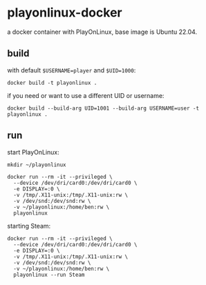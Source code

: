# playonlinux-docker

a docker container with PlayOnLinux, base image is Ubuntu 22.04.

## build

with default `$USERNAME=player` and `$UID=1000`:

```shell
docker build -t playonlinux .
```

if you need or want to use a different UID or username:

```shell
docker build --build-arg UID=1001 --build-arg USERNAME=user -t playonlinux .
```

## run

start PlayOnLinux:

```shell
mkdir ~/playonlinux

docker run --rm -it --privileged \
  --device /dev/dri/card0:/dev/dri/card0 \
  -e DISPLAY=:0 \
  -v /tmp/.X11-unix:/tmp/.X11-unix:rw \
  -v /dev/snd:/dev/snd:rw \
  -v ~/playonlinux:/home/ben:rw \
  playonlinux
```

starting Steam:

```shell
docker run --rm -it --privileged \
  --device /dev/dri/card0:/dev/dri/card0 \
  -e DISPLAY=:0 \
  -v /tmp/.X11-unix:/tmp/.X11-unix:rw \
  -v /dev/snd:/dev/snd:rw \
  -v ~/playonlinux:/home/ben:rw \
  playonlinux --run Steam
```

